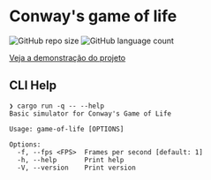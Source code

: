 # Conway's game of life

![GitHub repo size](https://img.shields.io/github/repo-size/RaoniSilvestre/game-of-life?style=for-the-badge)
![GitHub language count](https://img.shields.io/github/languages/count/RaoniSilvestre/game-of-life?style=for-the-badge)

[Veja a demonstração do projeto](./demo/video.mp4)

## CLI Help

```
❯ cargo run -q -- --help
Basic simulator for Conway's Game of Life

Usage: game-of-life [OPTIONS]

Options:
  -f, --fps <FPS>  Frames per second [default: 1]
  -h, --help       Print help
  -V, --version    Print version
```
